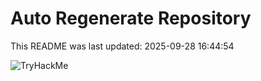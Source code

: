 # Auto Regenerate Repository

This README was last updated: 2025-09-28 16:44:54

 ![TryHackMe](https://tryhackme.com/badge/533634)